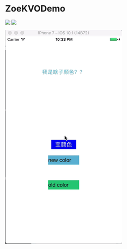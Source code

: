 # ZoeKVODemo
![](https://img.shields.io/badge/Title-ZoeKVODemo-ff69b4.svg)
![](https://img.shields.io/badge/Author-zoe-0f69b4.svg)

![](https://github.com/zzzzzzzzzzzzzoe/ZoeKVODemo/blob/master/gifFile/kvo.gif)
